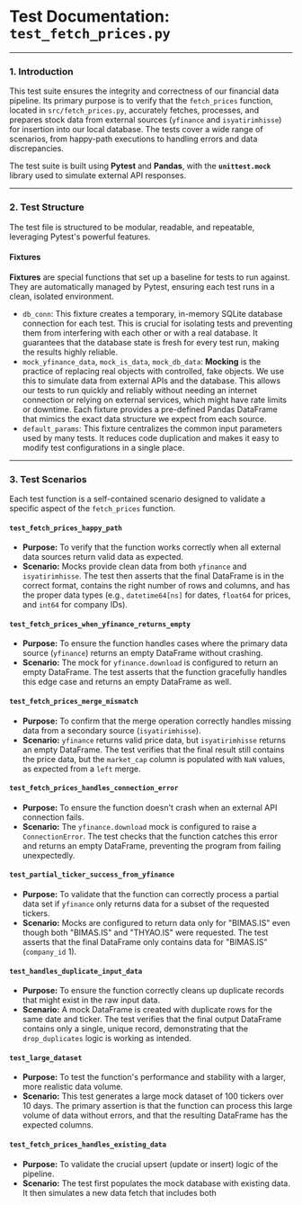 # Test Documentation: `test_fetch_prices.py`

---

### 1. Introduction

This test suite ensures the integrity and correctness of our financial data pipeline. Its primary purpose is to verify that the `fetch_prices` function, located in `src/fetch_prices.py`, accurately fetches, processes, and prepares stock data from external sources (`yfinance` and `isyatirimhisse`) for insertion into our local database. The tests cover a wide range of scenarios, from happy-path executions to handling errors and data discrepancies.

The test suite is built using **Pytest** and **Pandas**, with the **`unittest.mock`** library used to simulate external API responses.

---

### 2. Test Structure

The test file is structured to be modular, readable, and repeatable, leveraging Pytest's powerful features.

#### Fixtures

**Fixtures** are special functions that set up a baseline for tests to run against. They are automatically managed by Pytest, ensuring each test runs in a clean, isolated environment.

* `db_conn`: This fixture creates a temporary, in-memory SQLite database connection for each test. This is crucial for isolating tests and preventing them from interfering with each other or with a real database. It guarantees that the database state is fresh for every test run, making the results highly reliable.
* `mock_yfinance_data`, `mock_is_data`, `mock_db_data`: **Mocking** is the practice of replacing real objects with controlled, fake objects. We use this to simulate data from external APIs and the database. This allows our tests to run quickly and reliably without needing an internet connection or relying on external services, which might have rate limits or downtime. Each fixture provides a pre-defined Pandas DataFrame that mimics the exact data structure we expect from each source.
* `default_params`: This fixture centralizes the common input parameters used by many tests. It reduces code duplication and makes it easy to modify test configurations in a single place.

---

### 3. Test Scenarios

Each test function is a self-contained scenario designed to validate a specific aspect of the `fetch_prices` function.

#### `test_fetch_prices_happy_path`
* **Purpose:** To verify that the function works correctly when all external data sources return valid data as expected.
* **Scenario:** Mocks provide clean data from both `yfinance` and `isyatirimhisse`. The test then asserts that the final DataFrame is in the correct format, contains the right number of rows and columns, and has the proper data types (e.g., `datetime64[ns]` for dates, `float64` for prices, and `int64` for company IDs).

#### `test_fetch_prices_when_yfinance_returns_empty`
* **Purpose:** To ensure the function handles cases where the primary data source (`yfinance`) returns an empty DataFrame without crashing.
* **Scenario:** The mock for `yfinance.download` is configured to return an empty DataFrame. The test asserts that the function gracefully handles this edge case and returns an empty DataFrame as well.

#### `test_fetch_prices_merge_mismatch`
* **Purpose:** To confirm that the merge operation correctly handles missing data from a secondary source (`isyatirimhisse`).
* **Scenario:** `yfinance` returns valid price data, but `isyatirimhisse` returns an empty DataFrame. The test verifies that the final result still contains the price data, but the `market_cap` column is populated with `NaN` values, as expected from a `left` merge.

#### `test_fetch_prices_handles_connection_error`
* **Purpose:** To ensure the function doesn't crash when an external API connection fails.
* **Scenario:** The `yfinance.download` mock is configured to raise a `ConnectionError`. The test checks that the function catches this error and returns an empty DataFrame, preventing the program from failing unexpectedly.

#### `test_partial_ticker_success_from_yfinance`
* **Purpose:** To validate that the function can correctly process a partial data set if `yfinance` only returns data for a subset of the requested tickers.
* **Scenario:** Mocks are configured to return data only for "BIMAS.IS" even though both "BIMAS.IS" and "THYAO.IS" were requested. The test asserts that the final DataFrame only contains data for "BIMAS.IS" (`company_id` 1).

#### `test_handles_duplicate_input_data`
* **Purpose:** To ensure the function correctly cleans up duplicate records that might exist in the raw input data.
* **Scenario:** A mock DataFrame is created with duplicate rows for the same date and ticker. The test verifies that the final output DataFrame contains only a single, unique record, demonstrating that the `drop_duplicates` logic is working as intended.

#### `test_large_dataset`
* **Purpose:** To test the function's performance and stability with a larger, more realistic data volume.
* **Scenario:** This test generates a large mock dataset of 100 tickers over 10 days. The primary assertion is that the function can process this large volume of data without errors, and that the resulting DataFrame has the expected columns.

#### `test_fetch_prices_handles_existing_data`
* **Purpose:** To validate the crucial upsert (update or insert) logic of the pipeline.
* **Scenario:** The test first populates the mock database with existing data. It then simulates a new data fetch that includes both